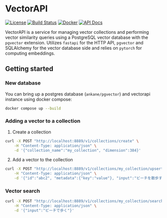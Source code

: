 # VectorAPI

[![License](https://img.shields.io/github/license/grafana/vectorapi)](LICENSE)
[![Build Status](https://drone.grafana.net/api/badges/grafana/vectorapi/status.svg)](https://drone.grafana.net/grafana/vectorapi)
[![Docker](https://img.shields.io/docker/v/grafana/vectorapi?logo=docker)](https://hub.docker.com/r/grafana/vectorapi/tags)
[![API Docs](https://img.shields.io/badge/docs-api-blue)](https://grafana.github.io/vectorapi/)

VectorAPI is a service for managing vector collections and performing vector similarity queries using a PostgreSQL vector database with the `pgvector` extension. Utilizes `fastapi` for the HTTP API, `pgvector` and SQLAlchemy for the vector database side and relies on `pytorch` for computing embeddings.

## Getting started


### New database

You can bring up a postgres database (`ankane/pgvector`) and vectorapi instance using docker compose:

```sh
docker compose up --build
```


### Adding a vector to a collection

1. Create a collection

```sh
curl -X POST "http://localhost:8889/v1/collections/create" \
    -H "Content-Type: application/json" \
    -d '{"collection_name":"my_collection", "dimension":384}'
```

2. Add a vector to the collection

```sh
curl -X POST "http://localhost:8889/v1/collections/my_collection/upsert" \
    -H "Content-Type: application/json" \
    -d '{"id":"abc2", "metadata":{"key":"value"}, "input":"ビーチを散歩するのが好きなんだ。"}'
```

### Vector search

```sh
curl -X POST "http://localhost:8889/v1/collections/my_collection/search" \
    -H "Content-Type: application/json" \
    -d '{"input":"ビーチで歩く"}'
```
